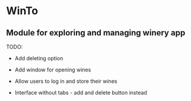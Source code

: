 WinTo
=====
Module for exploring and managing winery app
-----

TODO:

+ Add deleting option
+ Add window for opening wines
+ Allow users to log in and store their wines

+ Interface without tabs - add and delete button instead